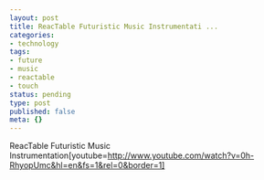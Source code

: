 ```yaml
---
layout: post
title: ReacTable Futuristic Music Instrumentati ...
categories:
- technology
tags:
- future
- music
- reactable
- touch
status: pending
type: post
published: false
meta: {}
---
```

ReacTable Futuristic Music Instrumentation[youtube=http://www.youtube.com/watch?v=0h-RhyopUmc&hl=en&fs=1&rel=0&border=1]

